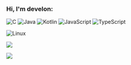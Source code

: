 ### Hi, I'm develon:
![C](https://img.shields.io/badge/-C-grey?style=flat&logo=c)
![Java](https://img.shields.io/badge/-Java-grey?style=flat&logo=java)
![Kotlin](https://img.shields.io/badge/-Kotlin-grey?style=flat&logo=kotlin)
![JavaScript](https://img.shields.io/badge/-JavaScript-grey?style=flat&logo=javascript)
![TypeScript](https://img.shields.io/badge/-TypeScript-grey?style=flat&logo=typescript)

![Linux](https://img.shields.io/badge/-Linux-grey?style=flat&logo=linux&logoColor=white)

![](https://github-readme-stats.vercel.app/api?username=develon2015&text_color=1ba784&title_color=2775b6&icon_color=de1c31&show_icons=true&hide_title=false)

![](https://github-readme-stats.vercel.app/api/top-langs/?username=develon2015&hide_title=false)

